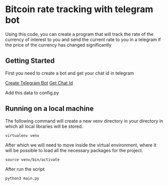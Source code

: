 # Bitcoin rate tracking with telegram bot

Using this code, you can create a program that will track the rate of the currency of interest to you and send the current rate to you in a telegram if the price of the currency has changed significantly

## Getting Started

First you need to create a bot and get your chat id in telegram

[Create Telegram Bot](https://core.telegram.org/bots#3-how-do-i-create-a-bot)
[Get Chat Id](https://t.me/ShowJsonBot?info)

Add this data to config.py

## Running on a local machine

The following command will create a new venv directory in your directory in which all local libraries will be stored.

```
virtualenv venv
```

After which we will need to move inside the virtual environment, where it will be possible to load all the necessary packages for the project.

```
source venv/bin/activate
```

After run the script

```
python3 main.py
```
